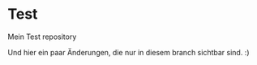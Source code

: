 # Test
Mein Test repository

Und hier ein paar Änderungen, die nur in diesem branch sichtbar sind. :)
